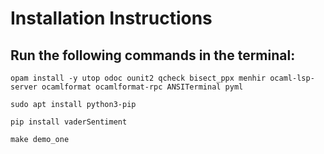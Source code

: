 # Installation Instructions

## Run the following commands in the terminal:
```
opam install -y utop odoc ounit2 qcheck bisect_ppx menhir ocaml-lsp-server ocamlformat ocamlformat-rpc ANSITerminal pyml

sudo apt install python3-pip

pip install vaderSentiment

make demo_one
```